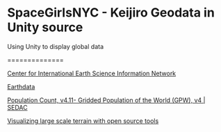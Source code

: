 # SpaceGirlsNYC - Keijiro Geodata in Unity source
Using Unity to display global data

==============

[Center for International Earth Science Information Network](http://www.ciesin.columbia.edu/)

[Earthdata](https://earthdata.nasa.gov/)

[Population Count, v4.11- Gridded Population of the World (GPW), v4 | SEDAC](https://sedac.ciesin.columbia.edu/data/set/gpw-v4-population-count-rev11</string)

[Visualizing large scale terrain with open source tools](https://medium.com/@morishuz/visualising-large-scale-terrain-with-open-source-tools-25723a5a5461)
